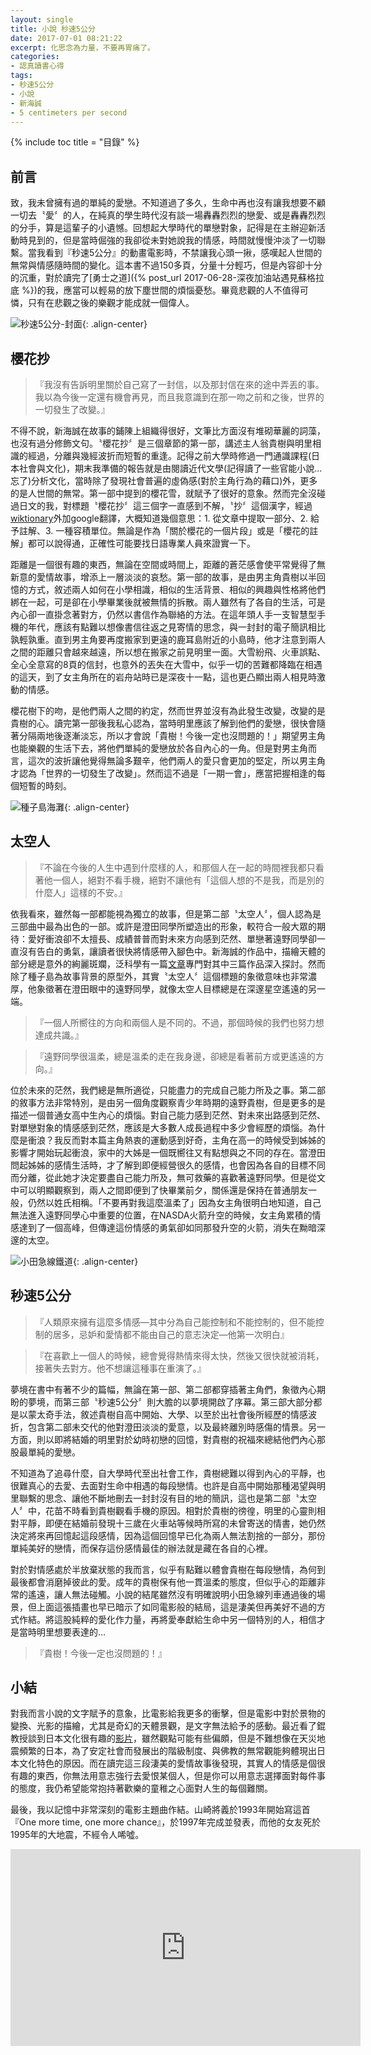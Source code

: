 ```yaml
---
layout: single
title: 小說 秒速5公分
date: 2017-07-01 08:21:22
excerpt: 化思念為力量，不要再胃痛了。
categories:
- 認真讀書心得
tags:
- 秒速5公分
- 小說
- 新海誠
- 5 centimeters per second
---
```


{% include toc title = "目錄" %}

## 前言

致，我未曾擁有過的單純的愛戀。不知道過了多久，生命中再也沒有讓我想要不顧一切去〝愛〞的人，在純真的學生時代沒有談一場轟轟烈烈的戀愛、或是轟轟烈烈的分手，算是這輩子的小遺憾。回想起大學時代的單戀對象，記得是在主辦迎新活動時見到的，但是當時倔強的我卻從未對她說我的情感，時間就慢慢沖淡了一切聯繫。當我看到『秒速5公分』的動畫電影時，不禁讓我心頭一揪，感嘆起人世間的無常與情感隨時間的變化。這本書不過150多頁，分量十分輕巧，但是內容卻十分的沉重，對於讀完了[勇士之道]({% post_url 2017-06-28-深夜加油站遇見蘇格拉底 %})的我，應當可以輕易的放下塵世間的煩惱憂愁。畢竟悲觀的人不值得可憐，只有在悲觀之後的樂觀才能成就一個偉人。

![秒速5公分-封面](/assets/images/album/日誌用圖/DSC_0213.jpg){: .align-center}

## 櫻花抄
>『我沒有告訴明里關於自己寫了一封信，以及那封信在來的途中弄丟的事。我以為今後一定還有機會再見，而且我意識到在那一吻之前和之後，世界的一切發生了改變。』

不得不說，新海誠在故事的鋪陳上組織得很好，文筆比方面沒有堆砌華麗的詞藻，也沒有過分修飾文句。〝櫻花抄〞是三個章節的第一部，講述主人翁貴樹與明里相識的經過，分離與幾經波折而短暫的重逢。記得之前大學時修過一門通識課程(日本社會與文化)，期末我準備的報告就是由閱讀近代文學(記得讀了一些官能小說...忘了)分析文化，當時除了發現社會普遍的虛偽感(對於主角行為的藉口)外，更多的是人世間的無常。第一部中提到的櫻花雪，就賦予了很好的意象。然而完全沒碰過日文的我，對標題〝櫻花抄〞這三個字一直感到不解，〝抄〞這個漢字，經過[wiktionary](https://ja.wiktionary.org/wiki/%E6%8A%84)外加google翻譯，大概知道幾個意思：1. 從文章中提取一部分、2. 給予註解、3. 一種容積單位。無論是作為「關於櫻花的一個片段」或是「櫻花的註解」都可以說得通，正確性可能要找日語專業人員來證實一下。

距離是一個很有趣的東西，無論在空間或時間上，距離的蒼茫感會使平常覺得了無新意的愛情故事，增添上一層淡淡的哀愁。第一部的故事，是由男主角貴樹以半回憶的方式，敘述兩人如何在小學相識，相似的生活背景、相似的興趣與性格將他們綁在一起，可是卻在小學畢業後就被無情的拆散。兩人雖然有了各自的生活，可是內心卻一直掛念著對方，仍然以書信作為聯絡的方法。在這年頭人手一支智慧型手機的年代，應該有點難以想像書信往返之見寄情的思念，與一封封的電子簡訊相比孰輕孰重。直到男主角要再度搬家到更遠的鹿耳島附近的小島時，他才注意到兩人之間的距離只會越來越遠，所以想在搬家之前見明里一面。大雪紛飛、火車誤點、全心全意寫的8頁的信封，也意外的丟失在大雪中，似乎一切的苦難都降臨在相遇的這天，到了女主角所在的岩舟站時已是深夜十一點，這也更凸顯出兩人相見時激動的情感。

櫻花樹下的吻，是他們兩人之間的約定，然而世界並沒有為此發生改變，改變的是貴樹的心。讀完第一部後我私心認為，當時明里應該了解到他們的愛戀，很快會隨著分隔兩地後逐漸淡忘，所以才會說「貴樹！今後一定也沒問題的！」期望男主角也能樂觀的生活下去，將他們單純的愛戀放於各自內心的一角。但是對男主角而言，這次的波折讓他覺得無論多艱辛，他們兩人的愛只會更加的堅定，所以男主角才認為「世界的一切發生了改變」。然而這不過是「一期一會」，應當把握相逢的每個短暫的時刻。

![種子島海灘](/assets/images/album/日誌用圖/DSC_0215.jpg){: .align-center}

## 太空人
>『不論在今後的人生中遇到什麼樣的人，和那個人在一起的時間裡我都只看著他一個人，絕對不看手機，絕對不讓他有「這個人想的不是我，而是別的什麼人」這樣的不安。』

依我看來，雖然每一部都能視為獨立的故事，但是第二部〝太空人〞，個人認為是三部曲中最為出色的一部。或許是澄田同學所塑造出的形象，較符合一般大眾的期待：愛好衝浪卻不太擅長、成績普普而對未來方向感到茫然、單戀著遠野同學卻一直沒有告白的勇氣，讓讀者很快將情感帶入腳色中。新海誠的作品中，描繪天體的部分總是意外的絢麗斑斕，泛科學有一篇[文章](http://pansci.asia/archives/107969)專門對其中三篇作品深入探討。然而除了種子島為故事背景的原型外，其實〝太空人〞這個標題的象徵意味也非常濃厚，他象徵著在澄田眼中的遠野同學，就像太空人目標總是在深邃星空遙遠的另一端。

>『一個人所嚮往的方向和兩個人是不同的。不過，那個時候的我們也努力想達成共識。』

>『遠野同學很溫柔，總是溫柔的走在我身邊，卻總是看著前方或更遙遠的方向。』

位於未來的茫然，我們總是無所適從，只能盡力的完成自己能力所及之事。第二部的敘事方法非常特別，是由另一個角度觀察青少年時期的遠野貴樹，但是更多的是描述一個普通女高中生內心的煩惱。對自己能力感到茫然、對未來出路感到茫然、對單戀對象的情感感到茫然，應該是大多數人成長過程中多少會經歷的煩惱。為什麼是衝浪？我反而對本篇主角熱衷的運動感到好奇，主角在高一的時候受到姊姊的影響才開始玩起衝浪，家中的大姊是一個既嚮往又有點想與之不同的存在。當澄田問起姊姊的感情生活時，才了解到即便經營很久的感情，也會因為各自的目標不同而分離，從此她才決定要盡自己能力所及，無可救藥的喜歡著遠野同學。但是從文中可以明顯觀察到，兩人之間即便到了快畢業前夕，關係還是保持在普通朋友一般，仍然以姓氏相稱。「不要再對我這麼溫柔了」因為女主角很明白地知道，自己無法進入遠野同學心中重要的位置，在NASDA火箭升空的時候，女主角累積的情感達到了一個高峰，但傳達這份情感的勇氣卻如同那發升空的火箭，消失在黝暗深邃的太空。

![小田急線鐵道](/assets/images/album/日誌用圖/DSC_0214.jpg){: .align-center}

## 秒速5公分
>『人類原來擁有這麼多情感—其中分為自己能控制和不能控制的，但不能控制的居多，忌妒和愛情都不能由自己的意志決定—他第一次明白』

>『在喜歡上一個人的時候，總會覺得熱情來得太快，然後又很快就被消耗，接著失去對方。他不想讓這種事在重演了。』

夢境在書中有著不少的篇幅，無論在第一部、第二部都穿插著主角們，象徵內心期盼的夢境，而第三部〝秒速5公分〞則大膽的以夢境開啟了序幕。第三部大部分都是以蒙太奇手法，敘述貴樹自高中開始、大學、以至於出社會後所經歷的情感波折，包含第二部未交代的他對澄田淡淡的愛意，以及最終離別時感傷的情景。另一方面，則以即將結婚的明里對於幼時初戀的回憶，對貴樹的祝福來總結他們內心那股最單純的愛戀。

不知道為了追尋什麼，自大學時代至出社會工作，貴樹總難以得到內心的平靜，也很難真心的去愛、去面對生命中相遇的每段戀情。也許是自高中開始那種渴望與明里聯繫的思念、讓他不斷地刪去一封封沒有目的地的簡訊，這也是第二部〝太空人〞中，花苗不時看到貴樹觀看手機的原因。相對於貴樹的徬徨，明里的心靈則相對平靜，即便在結婚前發現十三歲在火車站等候時所寫的未曾寄送的情書，她仍然決定將來再回憶起這段感情，因為這個回憶早已化為兩人無法割捨的一部分，那份單純美好的戀情，而保存這份感情最佳的辦法就是藏在各自的心裡。

對於對情感處於半放棄狀態的我而言，似乎有點難以體會貴樹在每段戀情，為何到最後都會消磨掉彼此的愛。成年的貴樹保有他一貫溫柔的態度，但似乎心的距離非常的遙遠，讓人無法碰觸。小說的結尾雖然沒有明確說明小田急線列車通過後的場景，但上面這張插畫也早已暗示了如同電影般的結局，這是淒美但再美好不過的方式作結。將這股純粹的愛化作力量，再將愛奉獻給生命中另一個特別的人，相信才是當時明里想要表達的…

>『貴樹！今後一定也沒問題的！』

## 小結
對我而言小說的文字賦予的意象，比電影給我更多的衝擊，但是電影中對於景物的變換、光影的描繪，尤其是奇幻的天體景觀，是文字無法給予的感動。最近看了錕教授談到日本文化很有趣的[影片](https://www.youtube.com/watch?v=VXEcJEV3unE)，雖然觀點可能有些偏頗，但是不難想像在天災地震頻繁的日本，為了安定社會而發展出的階級制度、與佛教的無常觀能夠體現出日本文化特色的原因。而在讀完這三段淒美的愛情故事後發現，其實人的情感是個很有趣的東西，你無法用意志強行去愛恨某個人，但是你可以用意志選擇面對每件事的態度，我仍希望能常抱持著歡樂的童稚之心面對人生的每個難關。

最後，我以記憶中非常深刻的電影主題曲作結。山崎將義於1993年開始寫這首『One more time, one more chance』，於1997年完成並發表，而他的女友死於1995年的大地震，不經令人唏噓。

<p style="text-align: center;"><iframe allowfullscreen="" class="" frameborder="0" height="315" src="https://www.youtube.com/embed/BqFftJDXii0?wmode=transparent" width="560"></iframe></p>
